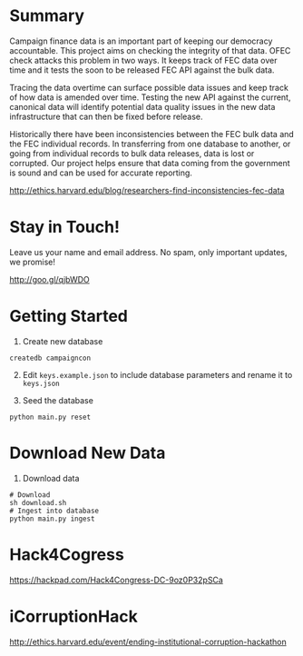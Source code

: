 # Summary
Campaign finance data is an important part of keeping our democracy accountable. This project aims on checking the integrity of that data. OFEC check attacks this problem in two ways. It keeps track of FEC data over time and it tests the soon to be released FEC API against the bulk data. 

Tracing the data overtime can surface possible data issues and keep track of how data is amended over time. Testing the new API against the current, canonical data will identify potential data quality issues in the new data infrastructure that can then be fixed before release. 

Historically there have been inconsistencies between the FEC bulk data and the FEC individual records. In transferring from one database to another, or going from individual records to bulk data releases, data is lost or corrupted. Our project helps ensure that data coming from the government is sound and can be used for accurate reporting. 

http://ethics.harvard.edu/blog/researchers-find-inconsistencies-fec-data

# Stay in Touch!
Leave us your name and email address. No spam, only important updates, we promise!

http://goo.gl/qjbWDO

# Getting Started

1. Create new database
```
createdb campaigncon
```

2. Edit `keys.example.json` to include database parameters and rename it to `keys.json`

3. Seed the database
```
python main.py reset
```

# Download New Data

1. Download data
```
# Download
sh download.sh
# Ingest into database
python main.py ingest
```

# Hack4Cogress
https://hackpad.com/Hack4Congress-DC-9oz0P32pSCa

# iCorruptionHack
http://ethics.harvard.edu/event/ending-institutional-corruption-hackathon
